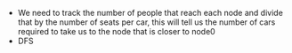 - We need to track the number of people that reach each node and divide that by the number of seats per car, this will tell us the number of cars required to take us to the node that is closer to node0
- DFS
